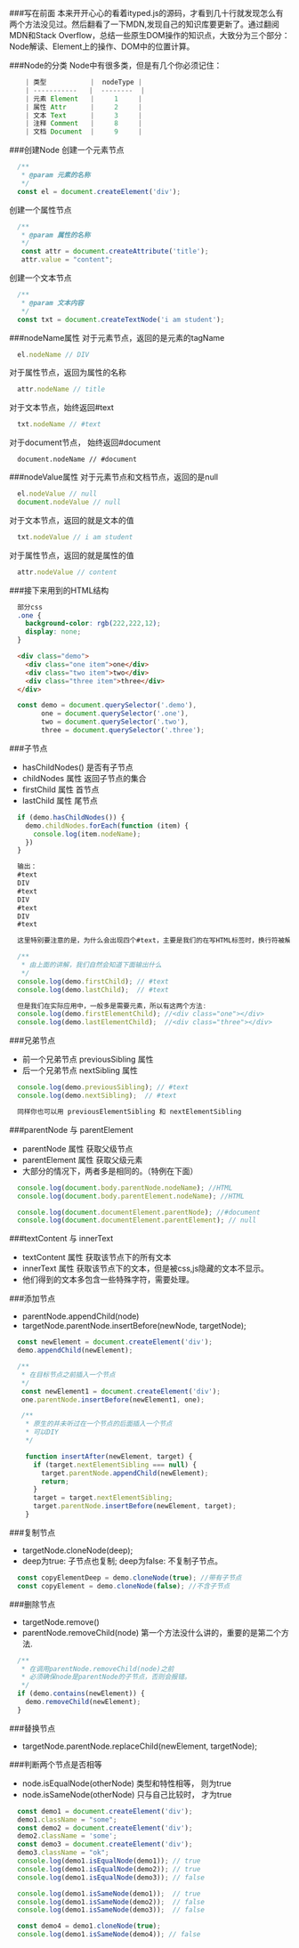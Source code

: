 ###写在前面
  本来开开心心的看着ityped.js的源码，才看到几十行就发现怎么有两个方法没见过。然后翻看了一下MDN,发现自己的知识库要更新了。通过翻阅MDN和Stack Overflow，总结一些原生DOM操作的知识点，大致分为三个部分：Node解读、Element上的操作、DOM中的位置计算。

###Node的分类
  Node中有很多类，但是有几个你必须记住：

```js
    | 类型           |  nodeType |
    | -----------   |  --------  |  
    | 元素 Element   |     1     |
    | 属性 Attr      |     2     |
    | 文本 Text      |     3     |
    | 注释 Comment   |     8     |
    | 文档 Document  |     9     |
```

###创建Node
  创建一个元素节点
```js
  /**
   * @param 元素的名称
   */
  const el = document.createElement('div');
```
  创建一个属性节点
```js
  /**
   * @param 属性的名称
   */
   const attr = document.createAttribute('title');
   attr.value = "content";
```  
  创建一个文本节点
```js
  /**
   * @param 文本内容
   */
  const txt = document.createTextNode('i am student');
```

###nodeName属性
  对于元素节点，返回的是元素的tagName
```js
  el.nodeName // DIV
```  
  对于属性节点，返回为属性的名称
```js
  attr.nodeName // title
```  
  对于文本节点，始终返回#text
```js
  txt.nodeName // #text
```
  对于document节点， 始终返回#document
```
  document.nodeName // #document
```  

###nodeValue属性
  对于元素节点和文档节点，返回的是null
```js
  el.nodeValue // null
  document.nodeValue // null
```  
  对于文本节点，返回的就是文本的值
```js
  txt.nodeValue // i am student
```  
  对于属性节点，返回的就是属性的值
```js
  attr.nodeValue // content
```  

###接下来用到的HTML结构
```css
  部分css
  .one {
    background-color: rgb(222,222,12);
    display: none;
  }
```
```HTML
  <div class="demo">
    <div class="one item">one</div>
    <div class="two item">two</div>
    <div class="three item">three</div>
  </div>
```
```js
  const demo = document.querySelector('.demo'),
        one = document.querySelector('.one'),
        two = document.querySelector('.two'),
        three = document.querySelector('.three');
```

###子节点
  * hasChildNodes() 是否有子节点
  * childNodes 属性 返回子节点的集合
  * firstChild 属性 首节点
  * lastChild 属性 尾节点
```js
  if (demo.hasChildNodes()) {
    demo.childNodes.forEach(function (item) {
      console.log(item.nodeName);
    })
  }

  输出：
  #text
  DIV
  #text
  DIV
  #text
  DIV
  #text

  这里特别要注意的是，为什么会出现四个#text，主要是我们的在写HTML标签时，换行符被解释成了文本节点。
```

```js
  /**
   * 由上面的讲解，我们自然会知道下面输出什么
   */
  console.log(demo.firstChild); // #text
  console.log(demo.lastChild);  // #text

  但是我们在实际应用中，一般多是需要元素，所以有这两个方法:
  console.log(demo.firstElementChild); //<div class="one"></div>
  console.log(demo.lastElementChild);  //<div class="three"></div>
```

###兄弟节点
  * 前一个兄弟节点 previousSibling 属性
  * 后一个兄弟节点 nextSibling 属性

```js
  console.log(demo.previousSibling); // #text
  console.log(demo.nextSibling);  // #text

  同样你也可以用 previousElementSibling 和 nextElementSibling
```  

###parentNode 与 parentElement
  * parentNode 属性 获取父级节点
  * parentElement 属性 获取父级元素
  * 大部分的情况下，两者多是相同的。（特例在下面）

```js
  console.log(document.body.parentNode.nodeName); //HTML
  console.log(document.body.parentElement.nodeName); //HTML

  console.log(document.documentElement.parentNode); //#document
  console.log(document.documentElement.parentElement); // null
```  

###textContent 与 innerText
  * textContent 属性 获取该节点下的所有文本
  * innerText 属性 获取该节点下的文本，但是被css,js隐藏的文本不显示。
  * 他们得到的文本多包含一些特殊字符，需要处理。

###添加节点
  * parentNode.appendChild(node)
  * targetNode.parentNode.insertBefore(newNode, targetNode);

```js
  const newElement = document.createElement('div');
  demo.appendChild(newElement);

  /**
   * 在目标节点之前插入一个节点
   */
   const newElement1 = document.createElement('div');
   one.parentNode.insertBefore(newElement1, one);

   /**
    * 原生的并未听过在一个节点的后面插入一个节点
    * 可以DIY
    */

    function insertAfter(newElement, target) {
      if (target.nextElementSibling === null) {
        target.parentNode.appendChild(newElement);
        return;
      }
      target = target.nextElementSibling;
      target.parentNode.insertBefore(newElement, target);
    }
```

###复制节点
  * targetNode.cloneNode(deep);
  * deep为true: 子节点也复制; deep为false: 不复制子节点。

```js
  const copyElementDeep = demo.cloneNode(true); //带有子节点
  const copyElement = demo.cloneNode(false); //不含子节点
```  

###删除节点
  * targetNode.remove()
  * parentNode.removeChild(node)
  第一个方法没什么讲的，重要的是第二个方法.

```js
  /**
   * 在调用parentNode.removeChild(node)之前
   * 必须确保node是parentNode的子节点，否则会报错。
   */
  if (demo.contains(newElement)) {
    demo.removeChild(newElement);
  }
```  

###替换节点
  * targetNode.parentNode.replaceChild(newElement, targetNode);


###判断两个节点是否相等
  * node.isEqualNode(otherNode) 类型和特性相等， 则为true
  * node.isSameNode(otherNode)  只与自己比较时， 才为true

```js
  const demo1 = document.createElement('div');
  demo1.className = "some";
  const demo2 = document.createElement('div');
  demo2.className = 'some';
  const demo3 = document.createElement('div');
  demo3.className = "ok";
  console.log(demo1.isEqualNode(demo1)); // true
  console.log(demo1.isEqualNode(demo2)); // true
  console.log(demo1.isEqualNode(demo3)); // false

  console.log(demo1.isSameNode(demo1));  // true
  console.log(demo1.isSameNode(demo2));  // false
  console.log(demo1.isSameNode(demo3));  // false

  const demo4 = demo1.cloneNode(true);
  console.log(demo1.isSameNode(demo4)); // false
```
